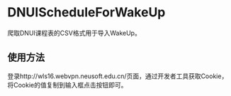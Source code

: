 # DNUIScheduleForWakeUp
爬取DNUI课程表的CSV格式用于导入WakeUp。
## 使用方法
登录http://wls16.webvpn.neusoft.edu.cn/页面，通过开发者工具获取Cookie，将Cookie的值复制到输入框点击按钮即可。
